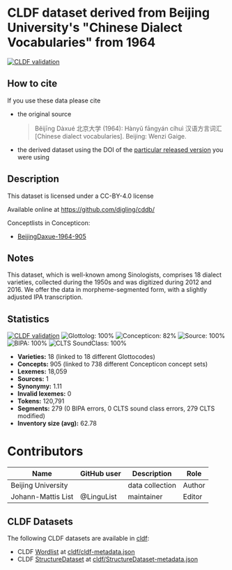# CLDF dataset derived from Beijing University's "Chinese Dialect Vocabularies" from 1964

[![CLDF validation](https://github.com/lexibank/beidasinitic/workflows/CLDF-validation/badge.svg)](https://github.com/lexibank/beidasinitic/actions?query=workflow%3ACLDF-validation)

## How to cite

If you use these data please cite
- the original source
  > Běijīng Dàxué 北京大学 (1964): Hànyǔ fāngyán cíhuì 汉语方言词汇 [Chinese dialect vocabularies]. Beijing: Wenzi Gaige.
- the derived dataset using the DOI of the [particular released version](../../releases/) you were using

## Description


This dataset is licensed under a CC-BY-4.0 license

Available online at https://github.com/digling/cddb/


Conceptlists in Concepticon:
- [BeijingDaxue-1964-905](https://concepticon.clld.org/contributions/BeijingDaxue-1964-905)
## Notes

This dataset, which is well-known among Sinologists, comprises 18 dialect varieties, collected during the 1950s and was digitized during 2012 and 2016. We offer the data in morpheme-segmented form, with a slightly adjusted IPA transcription.



## Statistics


[![CLDF validation](https://github.com/lexibank/beidasinitic/workflows/CLDF-validation/badge.svg)](https://github.com/lexibank/beidasinitic/actions?query=workflow%3ACLDF-validation)
![Glottolog: 100%](https://img.shields.io/badge/Glottolog-100%25-brightgreen.svg "Glottolog: 100%")
![Concepticon: 82%](https://img.shields.io/badge/Concepticon-82%25-yellowgreen.svg "Concepticon: 82%")
![Source: 100%](https://img.shields.io/badge/Source-100%25-brightgreen.svg "Source: 100%")
![BIPA: 100%](https://img.shields.io/badge/BIPA-100%25-brightgreen.svg "BIPA: 100%")
![CLTS SoundClass: 100%](https://img.shields.io/badge/CLTS%20SoundClass-100%25-brightgreen.svg "CLTS SoundClass: 100%")

- **Varieties:** 18 (linked to 18 different Glottocodes)
- **Concepts:** 905 (linked to 738 different Concepticon concept sets)
- **Lexemes:** 18,059
- **Sources:** 1
- **Synonymy:** 1.11
- **Invalid lexemes:** 0
- **Tokens:** 120,791
- **Segments:** 279 (0 BIPA errors, 0 CLTS sound class errors, 279 CLTS modified)
- **Inventory size (avg):** 62.78

# Contributors

Name | GitHub user | Description | Role
--- | --- | --- | ---
Beijing University | | data collection | Author
Johann-Mattis List | @LinguList | maintainer | Editor




## CLDF Datasets

The following CLDF datasets are available in [cldf](cldf):

- CLDF [Wordlist](https://github.com/cldf/cldf/tree/master/modules/Wordlist) at [cldf/cldf-metadata.json](cldf/cldf-metadata.json)
- CLDF [StructureDataset](https://github.com/cldf/cldf/tree/master/modules/StructureDataset) at [cldf/StructureDataset-metadata.json](cldf/StructureDataset-metadata.json)